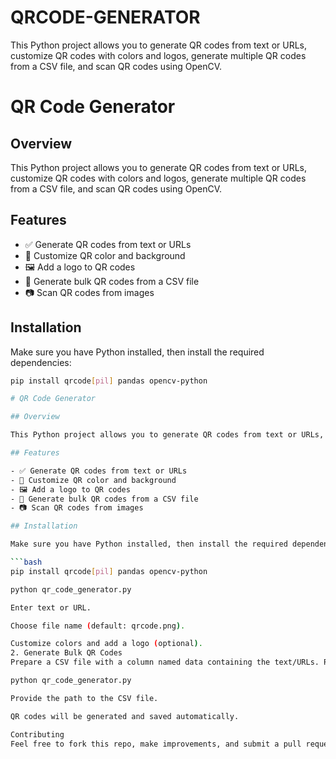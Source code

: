 # QRCODE-GENERATOR
This Python project allows you to generate QR codes from text or URLs, customize QR codes with colors and logos, generate multiple QR codes from a CSV file, and scan QR codes using OpenCV.

# QR Code Generator

## Overview

This Python project allows you to generate QR codes from text or URLs, customize QR codes with colors and logos, generate multiple QR codes from a CSV file, and scan QR codes using OpenCV.

## Features

- ✅ Generate QR codes from text or URLs
- 🎨 Customize QR color and background
- 🖼️ Add a logo to QR codes
- 📑 Generate bulk QR codes from a CSV file
- 📷 Scan QR codes from images

## Installation

Make sure you have Python installed, then install the required dependencies:

```bash
pip install qrcode[pil] pandas opencv-python

# QR Code Generator

## Overview

This Python project allows you to generate QR codes from text or URLs, customize QR codes with colors and logos, generate multiple QR codes from a CSV file, and scan QR codes using OpenCV.

## Features

- ✅ Generate QR codes from text or URLs
- 🎨 Customize QR color and background
- 🖼️ Add a logo to QR codes
- 📑 Generate bulk QR codes from a CSV file
- 📷 Scan QR codes from images

## Installation

Make sure you have Python installed, then install the required dependencies:

```bash
pip install qrcode[pil] pandas opencv-python

python qr_code_generator.py

Enter text or URL.

Choose file name (default: qrcode.png).

Customize colors and add a logo (optional).
2. Generate Bulk QR Codes
Prepare a CSV file with a column named data containing the text/URLs. Run the script and select option 2:

python qr_code_generator.py

Provide the path to the CSV file.

QR codes will be generated and saved automatically.

Contributing
Feel free to fork this repo, make improvements, and submit a pull request! 🚀

